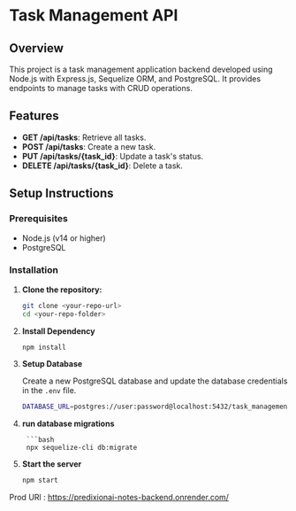 # Task Management API

## Overview

This project is a task management application backend developed using Node.js with Express.js, Sequelize ORM, and PostgreSQL. It provides endpoints to manage tasks with CRUD operations.

## Features

- **GET /api/tasks**: Retrieve all tasks.
- **POST /api/tasks**: Create a new task.
- **PUT /api/tasks/{task_id}**: Update a task's status.
- **DELETE /api/tasks/{task_id}**: Delete a task.

## Setup Instructions

### Prerequisites

- Node.js (v14 or higher)
- PostgreSQL

### Installation

1. **Clone the repository:**

   ```bash
   git clone <your-repo-url>
   cd <your-repo-folder>

2. **Install Dependency**

   ```bash
   npm install


3. **Setup Database**

    Create a new PostgreSQL database and update the database credentials in the `.env` file.
    
    ```bash
    DATABASE_URL=postgres://user:password@localhost:5432/task_management

4. **run database migrations**
    
        ```bash
        npx sequelize-cli db:migrate


5. **Start the server**

   ```bash
   npm start


Prod URl : https://predixionai-notes-backend.onrender.com/